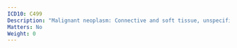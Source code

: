 ```yaml
---
ICD10: C499
Description: "Malignant neoplasm: Connective and soft tissue, unspecified"
Matters: No
Weight: 0
---
```


